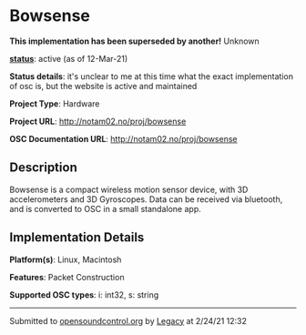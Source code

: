 # Bowsense

**This implementation has been superseded by another!**
Unknown

**[status](../implementation-status.html)**: active (as of 12-Mar-21)

**Status details**: 
it's unclear to me at this time what the exact implementation of osc is, but the website is active and maintained

**Project Type**: Hardware

**Project URL**: <http://notam02.no/proj/bowsense>

**OSC Documentation URL**: <http://notam02.no/proj/bowsense>

## Description

Bowsense is a compact wireless motion sensor device, with 3D accelerometers and 3D Gyroscopes. Data can be received via bluetooth, and is converted to OSC in a small standalone app.

## Implementation Details

**Platform(s)**: Linux, Macintosh

**Features**: Packet Construction

**Supported OSC types**: i: int32, s: string

---
Submitted to [opensoundcontrol.org](https://opensoundcontrol.org) by [Legacy](https://web.archive.org) at 2/24/21 12:32
